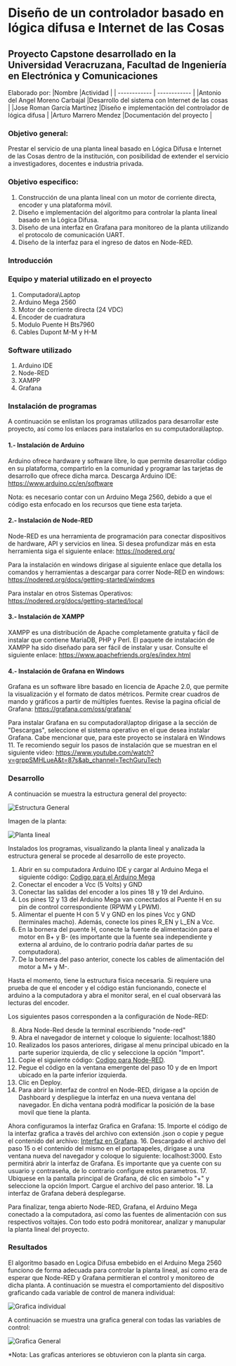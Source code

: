 # Diseño de un controlador basado en lógica difusa e Internet de las Cosas 
## Proyecto Capstone desarrollado en la Universidad Veracruzana, Facultad de Ingeniería en Electrónica y Comunicaciones

Elaborado por:
|Nombre   |Actividad   |
| ------------ | ------------ |
|Antonio del Angel Moreno Carbajal   |Desarrollo del sistema con Internet de las cosas   |
|Jose Roman García Martínez    |Diseño e implementación del controlador de lógica difusa   |
|Arturo Marrero Mendez   |Documentación del proyecto   |
 
### Objetivo general:
Prestar el servicio de una planta lineal basado en Lógica Difusa e Internet de las Cosas dentro de la institución, con posibilidad de extender el servicio a investigadores, docentes e industria privada. 

### Objetivo especifico: 
1. Construcción de una planta lineal con un motor de corriente directa, encoder y una plataforma móvil.
2. Diseño e implementación del algoritmo para controlar la planta lineal basado en la Lógica Difusa.
3. Diseño de una interfaz en Grafana para monitoreo de la planta utilizando el protocolo de comunicación UART.
4. Diseño de la interfaz para el ingreso de datos en Node-RED.

### Introducción

### Equipo y material utilizado en el proyecto
1. Computadora\Laptop
2. Arduino Mega 2560
3. Motor de corriente directa (24 VDC)
4. Encoder de cuadratura
5. Modulo Puente H Bts7960
6. Cables Dupont M-M y H-M

### Software utilizado
1. Arduino IDE
2. Node-RED
3. XAMPP
4. Grafana

### Instalación de programas

A continuación se enlistan los programas utilizados para desarrollar este proyecto, así como los enlaces para instalarlos en su computadora\laptop.

#### 1.- Instalación de Arduino
Arduino ofrece hardware y software libre, lo que permite desarrollar código en su plataforma, compartirlo en la comunidad y programar las tarjetas de desarrollo que ofrece dicha marca. Descarga Arduino IDE: https://www.arduino.cc/en/software

Nota: es necesario contar con un Arduino Mega 2560, debido a que el código esta enfocado en los recursos que tiene esta tarjeta.

#### 2.- Instalación de Node-RED
Node-RED es una herramienta de programación para conectar dispositivos de hardware, API y servicios en línea. Si desea profundizar más en esta herramienta siga el siguiente enlace: https://nodered.org/ 

Para la instalación en windows dirigase al siguiente enlace que detalla los comandos y herramientas a descargar para correr Node-RED en windows: https://nodered.org/docs/getting-started/windows 

Para instalar en otros Sistemas Operativos: https://nodered.org/docs/getting-started/local

#### 3.- Instalación de XAMPP
XAMPP es una distribución de Apache completamente gratuita y fácil de instalar que contiene MariaDB, PHP y Perl. El paquete de instalación de XAMPP ha sido diseñado para ser fácil de instalar y usar. Consulte el siguiente enlace: https://www.apachefriends.org/es/index.html

#### 4.- Instalación de Grafana en Windows
Grafana es un software libre basado en licencia de Apache 2.0, que permite la visualización y el formato de datos métricos. Permite crear cuadros de mando y gráficos a partir de múltiples fuentes. Revise la pagina oficial de Grafana: https://grafana.com/oss/grafana/

Para instalar Grafana en su computadora\laptop dirigase a la sección de "Descargas", seleccione el sistema operativo en el que desea instalar Grafana. Cabe mencionar que, para este proyecto se instalará en Windows 11. Te recomiendo seguir los pasos de instalación que se muestran en el siguiente video:
https://www.youtube.com/watch?v=grppSMHLueA&t=87s&ab_channel=TechGuruTech


### Desarrollo

A continuación se muestra la estructura general del proyecto:

![Estructura General](https://raw.githubusercontent.com/antomoreno21/ProyectoCapston_UVPR/main/Estructura%20del%20proyecto%20capstone.png)

Imagen de la planta: 

![Planta lineal](https://raw.githubusercontent.com/antomoreno21/ProyectoCapston_UVPR/main/Planta%20lineal.png)

Instalados los programas, visualizando la planta lineal y analizada la estructura general se procede al desarrollo de este proyecto.
1. Abrir en su computadora Arduino IDE y cargar al Arduino Mega el siguiente código: [Codigo para el Arduino Mega](https://github.com/antomoreno21/ProyectoCapston_UVPR/blob/main/Codigo%20del%20Proyecto%20Capstone/Codigo%20del%20Proyecto%20Capstone.ino "Codigo para el Arduino Mega")
2. Conectar el encoder a Vcc (5 Volts) y GND
3. Conectar las salidas del encoder a los pines 18 y 19 del Arduino.
4. Los pines 12 y 13 del Arduino Mega van conectados al Puente H en su pin de control correspondiente (RPWM y LPWM).
5. Alimentar el puente H con 5 V y GND en los pines Vcc y GND (terminales macho). Además, conecte los pines R_EN y L_EN a Vcc.
6. En la bornera del puente H, conecte la fuente de alimentación para el motor en B+ y B- (es importante que la fuente sea independiente y externa al arduino, de lo contrario podría dañar partes de su computadora).
7. De la bornera del paso anterior, conecte los cables de alimentación del motor a M+ y M-.

Hasta el momento, tiene la estructura fisica necesaria. Si requiere una prueba de que el encoder y el código están funcionando, conecte el arduino a la computadora y abra el monitor seral, en el cual observará las lecturas del encoder. 

Los siguientes pasos corresponden a la configuración de Node-RED:

8. Abra Node-Red desde la terminal escribiendo "node-red"
9. Abra el navegador de internet y coloque lo siguiente: localhost:1880
10. Realizados los pasos anteriores, dirigase al menu principal ubicado en la parte superior izquierda, de clic y seleccione la opción "Import".
11. Copie el siguiente código: [Codigo para Node-RED](https://github.com/antomoreno21/ProyectoCapston_UVPR/blob/main/Interfaz%20en%20Node-Red/Flow%20en%20Node-RED.json "Codigo para Node-RED").
12. Pegue el código en la ventana emergente del paso 10 y de en Import ubicado en la parte inferior izquierda.
13. Clic en Deploy.
14. Para abrir la interfaz de control en Node-RED, dirigase a la opción de Dashboard y despliegue la interfaz en una nueva ventana del navegador. En dicha ventana podrá modificar la posición de la base movil que tiene la planta.

Ahora configuramos la interfaz Grafica en Grafana:
15. Importe el código de la interfaz grafica a través del archivo con extensión .json o copie y pegue el contenido del archivo: [Interfaz en Grafana](https://github.com/antomoreno21/ProyectoCapston_UVPR/tree/main/Interfaz%20en%20Grafana "Interfaz en Grafana").
16. Descargado el archivo del paso 15 o el contenido del mismo en el portapapeles, dirigase a una ventana nueva del navegador y coloque lo siguiente: localhost:3000. Esto permitirá abrir la interfaz de Grafana. Es importante que ya cuente con su usuario y contraseña, de lo contrario configure estos parametros.
17. Ubiquese en la pantalla principal de Grafana, dé clic en simbolo "+" y seleccione la opción Import. Cargue el archivo del paso anterior.
18. La interfaz de Grafana deberá desplegarse.

Para finalizar, tenga abierto Node-RED, Grafana, el Arduino Mega conectado a la computadora, así como las fuentes de alimentación con sus respectivos voltajes. Con todo esto podrá monitorear, analizar y manupular la planta lineal del proyecto.

### Resultados
El algoritmo basado en Logica Difusa embebido en el Arduino Mega 2560 funciono de forma adecuada para controlar la planta lineal, así como era de esperar que Node-RED y Grafana permitieran el control y monitoreo de dicha planta. A continuación se muestra el comportamiento del dispositivo graficando cada variable de control de manera individual:

![Grafica individual](https://raw.githubusercontent.com/antomoreno21/ProyectoCapston_UVPR/main/Grafica%20individual.png)

A continuación se muestra una grafica general con todas las variables de control:

![Grafica General](https://raw.githubusercontent.com/antomoreno21/ProyectoCapston_UVPR/main/Grafica%20general.png)

*Nota: Las graficas anteriores se obtuvieron con la planta sin carga.
